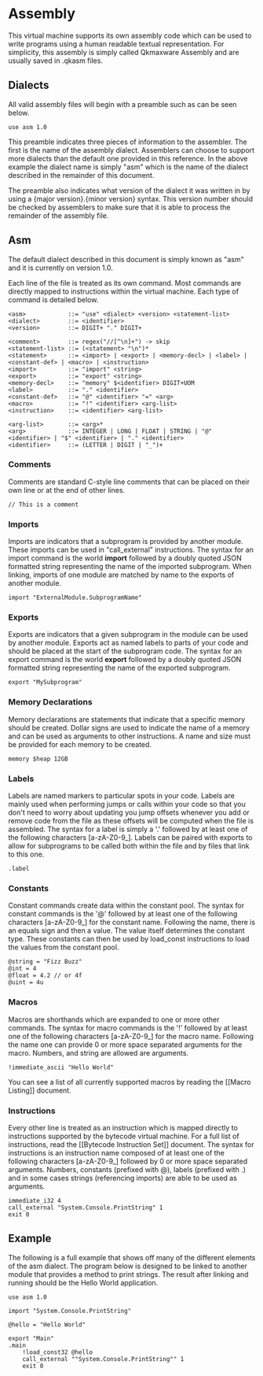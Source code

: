 # Assembly
This virtual machine supports its own assembly code which can be used to write programs using a human readable textual representation. For simplicity, this assembly is simply called Qkmaxware Assembly and are usually saved in .qkasm files.

## Dialects
All valid assembly files will begin with a preamble such as can be seen below.
```
use asm 1.0
```
This preamble indicates three pieces of information to the assembler. The first is the name of the assembly dialect. Assemblers can choose to support more dialects than the default one provided in this reference. In the above example the dialect name is simply "asm" which is the name of the dialect described in the remainder of this document.

The preamble also indicates what version of the dialect it was written in by using a {major version}.{minor version} syntax. This version number should be checked by assemblers to make sure that it is able to process the remainder of the assembly file. 

## Asm
The default dialect described in this document is simply known as "asm" and it is currently on version 1.0. 

Each line of the file is treated as its own command. Most commands are directly mapped to instructions within the virtual machine. Each type of command is detailed below. 

```bnf
<asm>            ::= "use" <dialect> <version> <statement-list>
<dialect>        ::= <identifier>
<version>        ::= DIGIT+ "." DIGIT+

<comment>        ::= regex("//[^\n]+") -> skip
<statement-list> ::= (<statement> "\n")*
<statement>      ::= <import> | <export> | <memory-decl> | <label> | <constant-def> | <macro> | <instruction>
<import>         ::= "import" <string>
<export>         ::= "export" <string>
<memory-decl>    ::= "memory" $<identifier> DIGIT+UOM
<label>          ::= "." <identifier>
<constant-def>   ::= "@" <identifier> "=" <arg>
<macro>          ::= "!" <identifier> <arg-list>
<instruction>    ::= <identifier> <arg-list>

<arg-list>       ::= <arg>*
<arg>            ::= INTEGER | LONG | FLOAT | STRING | "@" <identifier> | "$" <identifier> | "." <identifier>
<identifier>     ::= (LETTER | DIGIT | "_")+
```

### Comments
Comments are standard C-style line comments that can be placed on their own line or at the end of other lines.
```
// This is a comment
```

### Imports
Imports are indicators that a subprogram is provided by another module. These imports can be used in "call_external" instructions. The syntax for an import command is the world **import** followed by a doubly quoted JSON formatted string representing the name of the imported subprogram. When linking, imports of one module are matched by name to the exports of another module.
```
import "ExternalModule.SubprogramName"
```

### Exports
Exports are indicators that a given subprogram in the module can be used by another module. Exports act as named labels to parts of your code and should be placed at the start of the subprogram code. The syntax for an export command is the world **export** followed by a doubly quoted JSON formatted string representing the name of the exported subprogram.
```
export "MySubprogram"
```

### Memory Declarations
Memory declarations are statements that indicate that a specific memory should be created. Dollar signs are used to indicate the name of a memory and can be used as arguments to other instructions. A name and size must be provided for each memory to be created.
```
memory $heap 12GB
```

### Labels
Labels are named markers to particular spots in your code. Labels are mainly used when performing jumps or calls within your code so that you don't need to worry about updating you jump offsets whenever you add or remove code from the file as these offsets will be computed when the file is assembled. The syntax for a label is simply a '.' followed by at least one of the following characters [a-zA-Z0-9_]. Labels can be paired with exports to allow for subprograms to be called both within the file and by files that link to this one. 
```
.label
```

### Constants
Constant commands create data within the constant pool. The syntax for constant commands is the '@' followed by at least one of the following characters [a-zA-Z0-9_] for the constant name. Following the name, there is an equals sign and then a value. The value itself determines the constant type. These constants can then be used by load_const instructions to load the values from the constant pool. 
```
@string = "Fizz Buzz"
@int = 4
@float = 4.2 // or 4f
@uint = 4u
```

### Macros
Macros are shorthands which are expanded to one or more other commands. The syntax for macro commands is the '!' followed by at least one of the following characters [a-zA-Z0-9_] for the macro name. Following the name one can provide 0 or more space separated arguments for the macro. Numbers, and string are allowed are arguments.

```
!immediate_ascii "Hello World"
```

You can see a list of all currently supported macros by reading the [[Macro Listing]] document.

### Instructions
Every other line is treated as an instruction which is mapped directly to instructions supported by the bytecode virtual machine. For a full list of instructions, read the [[Bytecode Instruction Set]] document. The syntax for instructions is an instruction name composed of at least one of the following characters [a-zA-Z0-9_] followed by 0 or more space separated arguments. Numbers, constants (prefixed with @), labels (prefixed with .) and in some cases strings (referencing imports) are able to be used as arguments.

```
immediate_i32 4
call_external "System.Console.PrintString" 1
exit 0
```

## Example
The following is a full example that shows off many of the different elements of the asm dialect. The program below is designed to be linked to another module that provides a method to print strings. The result after linking and running should be the Hello World application. 
```
use asm 1.0

import "System.Console.PrintString"

@hello = "Hello World"

export "Main"
.main
    !load_const32 @hello
    call_external ""System.Console.PrintString"" 1
    exit 0
```